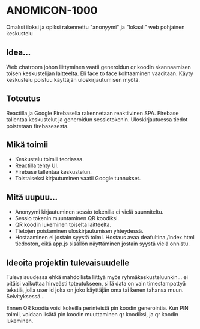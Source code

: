 
# ANOMICON-1000
Omaksi iloksi ja opiksi rakennettu "anonyymi" ja "lokaali" web pohjainen keskustelu

## Idea...
Web chatroom johon liittyminen vaatii generoidun qr koodin skannaamisen toisen keskustelijan laitteelta. Eli face to face kohtaaminen vaaditaan. 
Käyty keskustelu poistuu käyttäjän uloskirjautumisen myötä. 

## Toteutus 
Reactilla ja Google Firebasella rakennetaan reaktiivinen SPA. Firebase tallentaa keskustelut ja generoidun sessiotokenin. Uloskirjautuessa tiedot poistetaan firebasesesta. 
## Mikä toimii
 - Keskustelu toimiii teoriassa. 
 - Reactilla tehty UI.
 - Firebase tallentaa keskustelun. 
 - Toistaiseksi kirjautuminen vaatii Google tunnukset.
 
## Mitä uupuu...
 - Anonyymi kirjautuminen sessio tokenilla ei vielä suunniteltu. 
 - Sessio tokenin muuntaminen QR koodiksi.
 - QR koodin lukeminen toiselta laitteelta.
 - Tietojen poistaminen uloskirjautumisen yhteydessä. 
 - Hostaaminen ei jostain syystä toimi. Hostaus avaa deafultina /index.html tiedoston, eikä app.js sisällön näyttäminen jostain syystä vielä onnistu.
 
 ## Ideoita projektin tulevaisuudelle
Tulevaisuudessa ehkä mahdollista liittyä myös ryhmäkeskusteluunkin... ei pitäisi vaikuttaa hirveästi tpteutukseen, sillä data on vain timestampattyä tekstiä, jolla user id joka on joko käyttäjän oma tai kenen tahansa muun. Selvityksessä...

Ennen QR koodia voisi kokeilla perinteistä pin koodin generointia. Kun PIN toimii, voidaan lisätä pin koodin muuttaminen qr koodiksi, ja qr koodin lukeminen.


